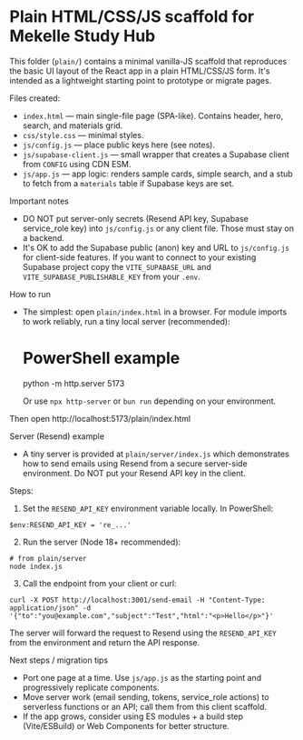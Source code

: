 # Plain HTML/CSS/JS scaffold for Mekelle Study Hub

This folder (`plain/`) contains a minimal vanilla-JS scaffold that reproduces the basic UI layout of the React app in a plain HTML/CSS/JS form. It's intended as a lightweight starting point to prototype or migrate pages.

Files created:
- `index.html` — main single-file page (SPA-like). Contains header, hero, search, and materials grid.
- `css/style.css` — minimal styles.
- `js/config.js` — place public keys here (see notes).
- `js/supabase-client.js` — small wrapper that creates a Supabase client from `CONFIG` using CDN ESM.
- `js/app.js` — app logic: renders sample cards, simple search, and a stub to fetch from a `materials` table if Supabase keys are set.

Important notes
- DO NOT put server-only secrets (Resend API key, Supabase service_role key) into `js/config.js` or any client file. Those must stay on a backend.
- It's OK to add the Supabase public (anon) key and URL to `js/config.js` for client-side features. If you want to connect to your existing Supabase project copy the `VITE_SUPABASE_URL` and `VITE_SUPABASE_PUBLISHABLE_KEY` from your `.env`.

How to run
- The simplest: open `plain/index.html` in a browser. For module imports to work reliably, run a tiny local server (recommended):

  # PowerShell example
  python -m http.server 5173

  Or use `npx http-server` or `bun run` depending on your environment.

Then open http://localhost:5173/plain/index.html

Server (Resend) example

- A tiny server is provided at `plain/server/index.js` which demonstrates how to send emails using Resend from a secure server-side environment. Do NOT put your Resend API key in the client.

Steps:

1. Set the `RESEND_API_KEY` environment variable locally. In PowerShell:

```pwsh
$env:RESEND_API_KEY = 're_...'
```

2. Run the server (Node 18+ recommended):

```pwsh
# from plain/server
node index.js
```

3. Call the endpoint from your client or curl:

```pwsh
curl -X POST http://localhost:3001/send-email -H "Content-Type: application/json" -d '{"to":"you@example.com","subject":"Test","html":"<p>Hello</p>"}'
```

The server will forward the request to Resend using the `RESEND_API_KEY` from the environment and return the API response.

Next steps / migration tips
- Port one page at a time. Use `js/app.js` as the starting point and progressively replicate components.
- Move server work (email sending, tokens, service_role actions) to serverless functions or an API; call them from this client scaffold.
- If the app grows, consider using ES modules + a build step (Vite/ESBuild) or Web Components for better structure.

